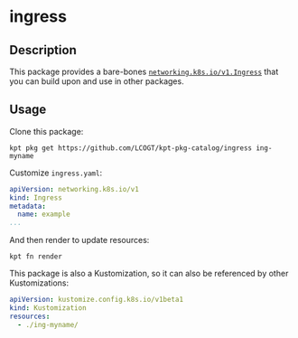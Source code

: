 # ingress

## Description

This package provides a bare-bones [`networking.k8s.io/v1.Ingress`](https://kubernetes.io/docs/concepts/services-networking/ingress/)
that you can build upon and use in other packages.

## Usage

Clone this package:

```shell
kpt pkg get https://github.com/LCOGT/kpt-pkg-catalog/ingress ing-myname
```

Customize `ingress.yaml`:

```yaml
apiVersion: networking.k8s.io/v1
kind: Ingress
metadata:
  name: example
...
```

And then render to update resources:

```shell
kpt fn render
```

This package is also a Kustomization, so it can also be referenced by other
Kustomizations:

```yaml
apiVersion: kustomize.config.k8s.io/v1beta1
kind: Kustomization
resources:
  - ./ing-myname/
```
